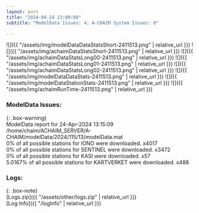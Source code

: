 ```yaml
---
layout: post
title: "2024-04-24 13:00:00"
subtitle: "ModelData Issues: 4; A-CHAIM System Issues: 0"

---
```


![]({{ "/assets/img/modelDataDataStatsShort-2411513.png" | relative_url }})
![]({{ "/assets/img/achaimDataStatsShort-2411513.png" | relative_url }})
![]({{ "/assets/img/achaimDataStatsLong00-2411513.png" | relative_url }})
![]({{ "/assets/img/achaimDataStatsLong01-2411513.png" | relative_url }})
![]({{ "/assets/img/achaimDataStatsLong02-2411513.png" | relative_url }})
![]({{ "/assets/img/modelDataDataStats-2411513.png" | relative_url }})
![]({{ "/assets/img/modelDataStationStats-2411513.png" | relative_url }})
![]({{ "/assets/img/achaimRunTime-2411513.png" | relative_url }})


### ModelData Issues:  
  
{: .box-warning}  
 ModelData report for 24-Apr-2024 13:15:09   
 /home/chaim/ACHAIM_SERVER/A-CHAIM/modelData/2024/115/13/modelData.mat   
 0% of all possible stations for IONO were downloaded. x4017   
 0% of all possible stations for SENTINEL were downloaded. x3472   
 0% of all possible stations for KASI were downloaded. x57   
 5.0167% of all possible stations for KARTVERKET were downloaded. x488   
  


### Logs:  
  
{: .box-note}  
[Logs.zip]({{ "/assets/other/logs.zip" | relative_url }})  
[Log Info]({{ "/logInfo" | relative_url }})  
